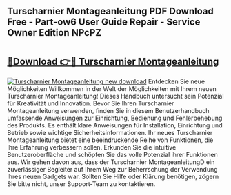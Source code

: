 ## Turscharnier Montageanleitung PDF Download Free - Part-ow6 User Guide Repair - Service Owner Edition NPcPZ

# <h2><a href="http://df84gcw.blite.top/?on=Turscharnier+Montageanleitung">🔗Download 👉🔴 Turscharnier Montageanleitung</a></h2>

[![Turscharnier Montageanleitung new download](https://i.imgur.com/lujVjoI.png)](http://df84gcw.blite.top/?on=Turscharnier+Montageanleitung)
Entdecken Sie neue Möglichkeiten Willkommen in der Welt der Möglichkeiten mit Ihrem neuen Turscharnier Montageanleitung! Dieses Handbuch untersucht sein Potenzial für Kreativität und Innovation. Bevor Sie Ihren Turscharnier Montageanleitung verwenden, finden Sie in diesem Benutzerhandbuch umfassende Anweisungen zur Einrichtung, Bedienung und Fehlerbehebung des Produkts. Es enthält klare Anweisungen für Installation, Einrichtung und Betrieb sowie wichtige Sicherheitsinformationen. Ihr neues Turscharnier Montageanleitung bietet eine beeindruckende Reihe von Funktionen, die Ihre Erfahrung verbessern sollen. Erkunden Sie die intuitive Benutzeroberfläche und schöpfen Sie das volle Potenzial ihrer Funktionen aus. Wir gehen davon aus, dass der Turscharnier MontageanleitungD ein zuverlässiger Begleiter auf Ihrem Weg zur Beherrschung der Verwendung Ihres neuen Gadgets war. Sollten Sie Hilfe oder Klärung benötigen, zögern Sie bitte nicht, unser Support-Team zu kontaktieren.
